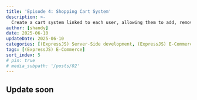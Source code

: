 ```yaml
---
title: 'Episode 4: Shopping Cart System'
description: >-
  Create a cart system linked to each user, allowing them to add, remove, and view products in their cart. Use Mongoose population to fetch product details inside cart items.
author: [shandy]
date: 2025-06-10
updateDate: 2025-06-10
categories: [(ExpressJS) Server-Side development, (ExpressJS) E-Commerce]
tags: [(ExpressJS) E-Commerce]
sort_index: 5
# pin: true
# media_subpath: '/posts/02'
---
```


## Update soon